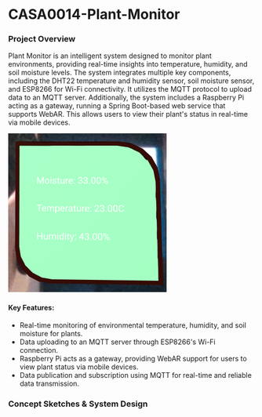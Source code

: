 # CASA0014-Plant-Monitor

### Project Overview

Plant Monitor is an intelligent system designed to monitor plant environments, providing real-time insights into temperature, humidity, and soil moisture levels. The system integrates multiple key components, including the DHT22 temperature and humidity sensor, soil moisture sensor, and ESP8266 for Wi-Fi connectivity. It utilizes the MQTT protocol to upload data to an MQTT server. Additionally, the system includes a Raspberry Pi acting as a gateway, running a Spring Boot-based web service that supports WebAR. This allows users to view their plant's status in real-time via mobile devices.



<img src="diagrams/captured.PNG" alt="rendering" style="zoom:50%;" />



#### Key Features:

- Real-time monitoring of environmental temperature, humidity, and soil moisture for plants.
- Data uploading to an MQTT server through ESP8266's Wi-Fi connection.
- Raspberry Pi acts as a gateway, providing WebAR support for users to view plant status via mobile devices.
- Data publication and subscription using MQTT for real-time and reliable data transmission.



### Concept Sketches & System Design

<div style="display: flex; align-items: center">
    <div class="column" style="float:left;width:50%">
		<img src="diagrams/diagram.PNG" alt="diagram" />
    </div>
    <div class="column" style="float:right; width:75%">
        <b>Architecture Overview</b>
        <br>
    The Plant Monitor system is designed with a distributed architecture, consisting of multiple components that work together to monitor and visualize plant environmental data in real-time. The key components include ESP8266 sensors, an MQTT server, a Raspberry Pi acting as a gateway, and a WebAR webpage.
        <br><br>
        <b>Component Description</b>
        <ul>
            <li><b>ESP8266 and Sensors:</b>
                <br>
                <I>DHT22 Sensor:</I> This sensor is responsible for capturing temperature and humidity data from the plant environment.
                <br>
                <I>Soil Moisture Sensor:</I> It measures the soil's moisture content.</li>
            	<I>Communication:</I> ESP8266 devices are equipped with Wi-Fi capabilities to connect to the MQTT server and use MQTT protocol for data transmission.
            <li><b>MQTT Server</b>
            <br>
            <I>Role:</I> The MQTT server serves as a central hub for data exchange. It facilitates communication between ESP8266 sensors and the Raspberry Pi gateway.
            <br>
            <I>Data Handling:</I> The server receives and publishes sensor data to the appropriate topics, enabling real-time data distribution.</li>
            <li><b>Rasberry Pi</b>
            <br>
            <I>Role:</I> The Raspberry Pi serves as a gateway, hosting a Spring Boot-based web service and providing WebAR support.
            <br>
            <I>Web Service:</I> It offers WebAR features for users to visualize plant data on their mobile devices.
            <br>
            <I>User Access:</I> Users can access the WebAR interface through a web browser on their mobile devices.
                <br>
                <I>Communication:</I>Connect to the MQTT server and use SSL protocol for security data transmission.
            </li>
            <li><b>Security Considerations</b>
            <br>
            Communication between components is secured through encryption and authentication methods, includes using the TLS/SSL protocols.</li>
        </ul>
</div>

### Naming Conventions

The naming of functions and variables throughout the project uses the camel case.



### Process

In this section, I will describe the construction of the plant monitor

#### 1. Adafruit Huzzah ESP8266

As mentioned earlier, the ESP8266 is utilized to connect sensors and link to an MQTT server. The sketch showing its connections with the DHT22 and soil moisture sensor is as follows:


![sketch](diagrams/sketch.PNG)

In the ESP8266 setup for our project, I utilized the
```
ESP8266WiFi.h
```
library to establish WiFi connections.   This library offers an API that is straightforward and easy to understand.   In the code for the ESP8266 component of our project, I crafted a function named 
```
startWifi()
```
to manage the WiFi connection process.   By utilizing the SSID and password specified in the secret.h file, the ESP8266 can smoothly connect to the WiFi network.

This approach allowing ESP8266 to reliably transmit data from the sensors to the MQTT server or any other designated platform.   The use of a separate `secret.h` file for network credentials also enhances security, as it separates sensitive information from the main codebase.

Indeed, the 
```
PubSubClient.h
```
library is utilized for connecting to the MQTT server in our setup. Leveraging this library, I developed the
```
sendMQTT()
```
function, which is responsible for publishing data from sensors, such as environmental temperature, humidity, and soil moisture, to the MQTT server.

Additionally, when the ESP8266 receives a callback from the MQTT server, it invokes the
```
callback()
```
function to process this data. This function is also designed to control an LED, indicating the status of the data or connection through the LED's state (on or off).

In the event of a disconnection from the MQTT server, the 
```
reconnect()
```
function comes into play. This function attempts to re-establish the connection with the MQTT server to ensure continuous data transmission.

To maintain security, sensitive details regarding the MQTT server, such as the MQTT username and password, are securely stored in the `secret.h` file. This approach keeps critical information separate from the main codebase, enhancing the overall security of the system by preventing direct exposure of sensitive credentials in the primary application code.

Additionally, the ESP8266 is configured to read data from the sensors. For environmental data such as temperature and humidity, the ESP8266 utilizes the 
```
dht.h
```
library to read from the DHT22 sensor. This library facilitates the retrieval of accurate ambient data from the DHT22, which is crucial for monitoring environmental conditions affecting plant health.

Furthermore, the ESP8266 measures soil moisture by reading the resistance between two nails through an analog interface. This method involves measuring the electrical resistance, which varies depending on the moisture content of the soil. The lower the resistance, the higher the moisture content, as water conducts electricity more easily than dry soil. This setup provides a simple yet effective way to monitor soil moisture levels, which is a vital parameter for plant care.

Overall, the combination of these sensors and the ESP8266 creates a comprehensive monitoring system, capable of providing real-time insights into the environmental and soil conditions of plants, thus enabling better and more informed care.

#### 2. Raspberry Pi

Based on the content covered in the workshop, we can swiftly install InfluxDB, Telegraf, and Grafana.  These tools collectively create a powerful stack for data monitoring and visualization.  In this project, I also included a web-based frontend for WebAR and a basic implementation of a web backend using Spring Boot.

In this project, WebAR is implemented using AR.js, which is stored in 

```
webAR/src/main/resources/static
```

The functionality is controlled by a JavaScript file that manages the retrieval and display of data from the MQTT server.

For the Spring Boot service, it can be launched from the entry point located in 

```
webAR/src/main/java/com/yikunli9/webar/WebArApplication.java
```

Alternatively, the service can also be started using a pre-packaged JAR file that I have prepared.

### Challenges

In the process of implementing this project, I encountered several notable challenges. A primary one was ensuring secure data transmission, especially as we used webAR to access the camera and other sensors on users' devices. To achieve this, it was imperative to use the HTTPS protocol. My lack of prior experience with HTTPS led to a significant learning curve. I devoted substantial time to understanding SSL protocols and how they contribute to secure communications.

Moreover, the shift to HTTPS brought another complication: the inability to use the standard WebSocket protocol for data retrieval from the MQTT server. This hurdle prompted further exploration, culminating in the realization that the WSS (WebSocket Secure) protocol was essential for securely fetching MQTT data. These experiences highlighted the critical role of various protocols in maintaining privacy and security in web-based applications.

### Operational Notes

The code for the ESP8266 has been burned in and will run automatically after the device is powered up.

The springboot-based web service has been packaged as a jar package in the project directory in Raspberry Pi. To start the service, you need to type this command in terminal:

```linux
sudo java -jar webAR-0.0.1-SNAPSHOT.jar
```

